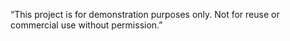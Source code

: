 “This project is for demonstration purposes only. Not for reuse or commercial use without permission.”
